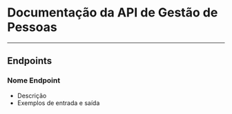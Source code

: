 # Documentação da API de Gestão de Pessoas
---
## Endpoints
### Nome Endpoint 
- Descrição 
- Exemplos de entrada e saída
